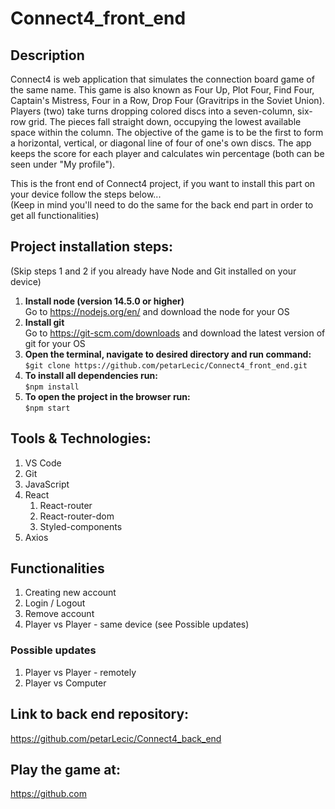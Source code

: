 # Connect4_front_end
## Description
Connect4 is web application that simulates the connection board game of the same name. This game is also known as Four Up, Plot Four, Find Four, Captain's Mistress, Four in a Row, Drop Four (Gravitrips in the Soviet Union). Players (two) take turns dropping colored discs into a seven-column, six-row grid. The pieces fall straight down, occupying the lowest available space within the column. The objective of the game is to be the first to form a horizontal, vertical, or diagonal line of four of one's own discs. The app keeps the score for each player and calculates win percentage (both can be seen under "My profile").

This is the front end of Connect4 project, if you want to install this part on your device follow the steps below...\
(Keep in mind you'll need to do the same for the back end part in order to get all functionalities)

## Project installation steps:
(Skip steps 1 and 2 if you already have Node and Git installed on your device)
1. **Install node (version 14.5.0 or higher)**\
    Go to https://nodejs.org/en/ and download the node for your OS
2. **Install git**\
   	Go to https://git-scm.com/downloads and download the latest version of git for your OS
3. **Open the terminal, navigate to desired directory and run command:**\
    `$git clone https://github.com/petarLecic/Connect4_front_end.git`
4. **To install all dependencies run:**\
    `$npm install`
5. **To open the project in the browser run:**\
    `$npm start`

## Tools & Technologies:
1. VS Code
2. Git
3. JavaScript
4. React
    1. React-router
    2. React-router-dom
    3. Styled-components
5. Axios

## Functionalities
1. Creating new account
2. Login / Logout
3. Remove account
4. Player vs Player - same device (see Possible updates)

### Possible updates
1. Player vs Player - remotely
2. Player vs Computer

## Link to back end repository:
https://github.com/petarLecic/Connect4_back_end

## Play the game at:
https://github.com
